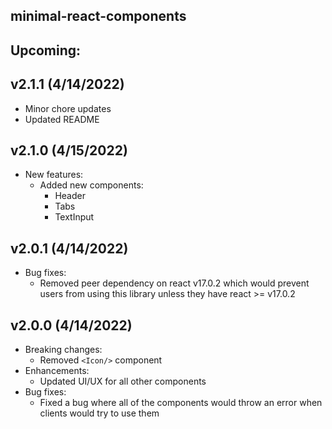 ## minimal-react-components

## Upcoming:

## v2.1.1 (4/14/2022)

- Minor chore updates
- Updated README

## v2.1.0 (4/15/2022)

- New features:
  - Added new components:
    - Header
    - Tabs
    - TextInput

## v2.0.1 (4/14/2022)

- Bug fixes:
  - Removed peer dependency on react v17.0.2 which would prevent users from using this library unless they have react >= v17.0.2

## v2.0.0 (4/14/2022)

- Breaking changes:
  - Removed `<Icon/>` component
- Enhancements:
  - Updated UI/UX for all other components
- Bug fixes:
  - Fixed a bug where all of the components would throw an error when clients would try to use them
